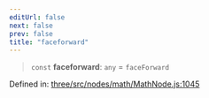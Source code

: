```yaml
---
editUrl: false
next: false
prev: false
title: "faceforward"
---
```


> `const` **faceforward**: `any` = `faceForward`

Defined in: [three/src/nodes/math/MathNode.js:1045](https://github.com/DefinitelyMaybe/three-i18n/blob/fa57b79433d1c349ffb23a78727299c8d4190136/three/src/nodes/math/MathNode.js#L1045)
